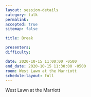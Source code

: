```yaml
---
layout: session-details
category: talk
permalink:
accepted: true
sitemap: false

title: Break

presenters:
difficulty:

date: 2020-10-15 11:00:00 -0500
end_date: 2020-10-15 11:30:00 -0500
room: West Lawn at the Marriott
schedule-layout: full
---
```

West Lawn at the Marriott
